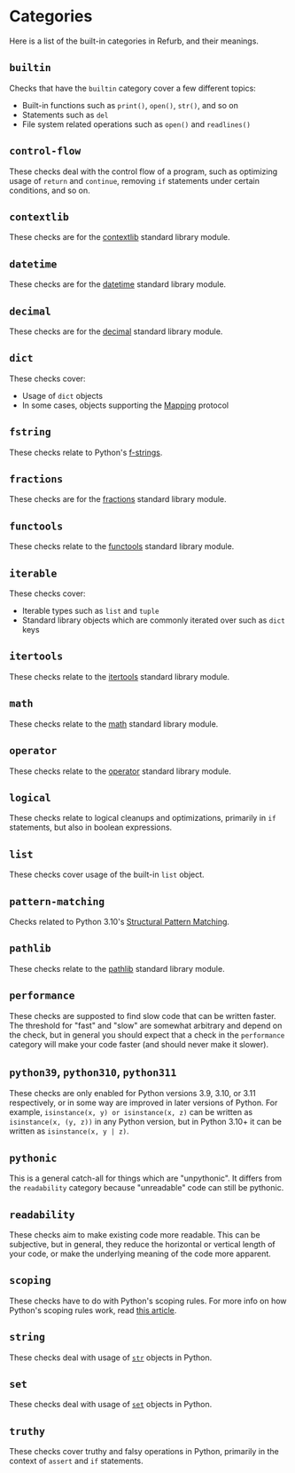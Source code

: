 # Categories

Here is a list of the built-in categories in Refurb, and their meanings.

## `builtin`

Checks that have the `builtin` category cover a few different topics:

* Built-in functions such as `print()`, `open()`, `str()`, and so on
* Statements such as `del`
* File system related operations such as `open()` and `readlines()`

## `control-flow`

These checks deal with the control flow of a program, such as optimizing usage
of `return` and `continue`, removing `if` statements under certain conditions,
and so on.

## `contextlib`

These checks are for the [contextlib](https://docs.python.org/3/library/contextlib.html)
standard library module.

## `datetime`

These checks are for the [datetime](https://docs.python.org/3/library/datetime.html)
standard library module.

## `decimal`

These checks are for the [decimal](https://docs.python.org/3/library/decimal.html)
standard library module.

## `dict`

These checks cover:

* Usage of `dict` objects
* In some cases, objects supporting the [Mapping](https://docs.python.org/3/library/collections.abc.html#collections.abc.Mapping) protocol

## `fstring`

These checks relate to Python's [f-strings](https://fstring.help/).

## `fractions`

These checks are for the [fractions](https://docs.python.org/3/library/fractions.html)
standard library module.

## `functools`

These checks relate to the [functools](https://docs.python.org/3/library/functools.html)
standard library module.

## `iterable`

These checks cover:

* Iterable types such as `list` and `tuple`
* Standard library objects which are commonly iterated over such as `dict` keys

## `itertools`

These checks relate to the [itertools](https://docs.python.org/3/library/itertools.html)
standard library module.

## `math`

These checks relate to the [math](https://docs.python.org/3/library/math.html)
standard library module.

## `operator`

These checks relate to the [operator](https://docs.python.org/3/library/operator.html)
standard library module.

## `logical`

These checks relate to logical cleanups and optimizations, primarily in `if` statements,
but also in boolean expressions.

## `list`

These checks cover usage of the built-in `list` object.

## `pattern-matching`

Checks related to Python 3.10's [Structural Pattern Matching](https://peps.python.org/pep-0636/).

## `pathlib`

These checks relate to the [pathlib](https://docs.python.org/3/library/pathlib.html)
standard library module.

## `performance`

These checks are supposted to find slow code that can be written faster. The threshold for
"fast" and "slow" are somewhat arbitrary and depend on the check, but in general you should
expect that a check in the `performance` category will make your code faster (and should never
make it slower).

## `python39`, `python310`, `python311`

These checks are only enabled for Python versions 3.9, 3.10, or 3.11 respectively, or in some
way are improved in later versions of Python. For example, `isinstance(x, y) or isinstance(x, z)`
can be written as `isinstance(x, (y, z))` in any Python version, but in Python 3.10+ it can
be written as `isinstance(x, y | z)`.

## `pythonic`

This is a general catch-all for things which are "unpythonic". It differs from the
`readability` category because "unreadable" code can still be pythonic.

## `readability`

These checks aim to make existing code more readable. This can be subjective, but in general,
they reduce the horizontal or vertical length of your code, or make the underlying meaning
of the code more apparent.

## `scoping`

These checks have to do with Python's scoping rules. For more info on how Python's scoping
rules work, read [this article](https://realpython.com/python-scope-legb-rule/).

## `string`

These checks deal with usage of [`str`](https://docs.python.org/3/library/stdtypes.html#string-methods)
objects in Python.

## `set`

These checks deal with usage of [`set`](https://docs.python.org/3/tutorial/datastructures.html#sets)
objects in Python.

## `truthy`

These checks cover truthy and falsy operations in Python, primarily in the context of `assert` and `if`
statements.
